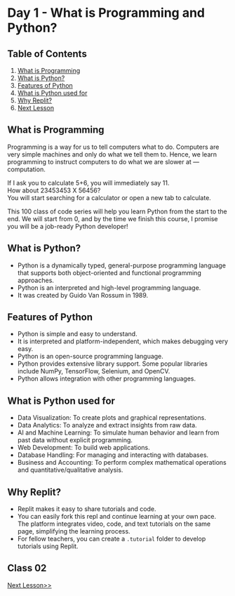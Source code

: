 # Day 1 - What is Programming and Python?

## Table of Contents
1. [What is Programming](#what-is-programming)
2. [What is Python?](#what-is-python)
3. [Features of Python](#features-of-python)
4. [What is Python used for](#what-is-python-used-for)
5. [Why Replit?](#why-replit)
6. [Next Lesson](#next-lesson)

## What is Programming
Programming is a way for us to tell computers what to do. Computers are very simple machines and only do what we tell them to. Hence, we learn programming to instruct computers to do what we are slower at — computation.

If I ask you to calculate 5+6, you will immediately say 11.  
How about 23453453 X 56456?  
You will start searching for a calculator or open a new tab to calculate.

This 100 class of code series will help you learn Python from the start to the end. We will start from 0, and by the time we finish this course, I promise you will be a job-ready Python developer!

## What is Python?
- Python is a dynamically typed, general-purpose programming language that supports both object-oriented and functional programming approaches.
- Python is an interpreted and high-level programming language.
- It was created by Guido Van Rossum in 1989.

## Features of Python
- Python is simple and easy to understand.
- It is interpreted and platform-independent, which makes debugging very easy.
- Python is an open-source programming language.
- Python provides extensive library support. Some popular libraries include NumPy, TensorFlow, Selenium, and OpenCV.
- Python allows integration with other programming languages.

## What is Python used for
- Data Visualization: To create plots and graphical representations.
- Data Analytics: To analyze and extract insights from raw data.
- AI and Machine Learning: To simulate human behavior and learn from past data without explicit programming.
- Web Development: To build web applications.
- Database Handling: For managing and interacting with databases.
- Business and Accounting: To perform complex mathematical operations and quantitative/qualitative analysis.

## Why Replit?
- Replit makes it easy to share tutorials and code.
- You can easily fork this repl and continue learning at your own pace. The platform integrates video, code, and text tutorials on the same page, simplifying the learning process.
- For fellow teachers, you can create a `.tutorial` folder to develop tutorials using Replit.

## Class 02
[Next Lesson>>](https://github.com/EngineerAbdulQadir/Learning-Python-Programming-Language/blob/main/Class%2002/Readme.md)
